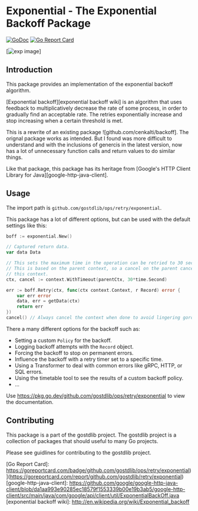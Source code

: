 # Exponential - The Exponential Backoff Package

[![GoDoc][godoc image]][godoc] [![Go Report Card](https://goreportcard.com/badge/github.com/gostdlib/ops)](https://goreportcard.com/report/github.com/gostdlib/ops)

[![exp image]]

## Introduction

This package provides an implementation of the exponential backoff algorithm.

[Exponential backoff][exponential backoff wiki]
is an algorithm that uses feedback to multiplicatively decrease the rate of some process,
in order to gradually find an acceptable rate.
The retries exponentially increase and stop increasing when a certain threshold is met.

This is a rewrite of an existing package ![github.com/cenkalti/backoff]. The orignal package works as intended. But I found was more difficult to understand and with the inclusions of genercis in the latest version, now has a lot of unnecessary function calls and return values to do similar things.

Like that package, this package has its heritage from [Google's HTTP Client Library for Java][google-http-java-client].

## Usage

The import path is `github.com/gostdlib/ops/retry/exponential`.

This package has a lot of different options, but can be used with the default settings like this:

```go
boff := exponential.New()

// Captured return data.
var data Data

// This sets the maximum time in the operation can be retried to 30 seconds.
// This is based on the parent context, so a cancel on the parent cancels
// this context.
ctx, cancel := context.WithTimeout(parentCtx, 30*time.Second)

err := boff.Retry(ctx, func(ctx context.Context, r Record) error {
	var err error
	data, err = getData(ctx)
	return err
})
cancel() // Always cancel the context when done to avoid lingering goroutines.
```

There a many different options for the backoff such as:

- Setting a custom `Policy` for the backoff.
- Logging backoff attempts with the `Record` object.
- Forcing the backoff to stop on permanent errors.
- Influence the backoff with a retry timer set to a specific time.
- Using a Transformer to deal with common errors like gRPC, HTTP, or SQL errors.
- Using the timetable tool to see the results of a custom backoff policy.
- ...

Use https://pkg.go.dev/github.com/gostdlib/ops/retry/exponential to view the documentation.

## Contributing

This package is a part of the gostdlib project. The gostdlib project is a collection of packages that should useful to many Go projects.

Please see guidlines for contributing to the gostdlib project.

[godoc]: https://pkg.go.dev/gostdlib/ops/retry/exponential
[godoc image]: https://godoc.org/github.com/cenkalti/backoff?status.png
[exp image]: https://github.com/gostdlib/ops/docs/imgs/backoff.webp

[Go Report Card]: https://goreportcard.com/badge/github.com/gostdlib/ops/retry/exponential)](https://goreportcard.com/report/github.com/gostdlib/retry/exponential)
[google-http-java-client]: https://github.com/google/google-http-java-client/blob/da1aa993e90285ec18579f1553339b00e19b3ab5/google-http-client/src/main/java/com/google/api/client/util/ExponentialBackOff.java
[exponential backoff wiki]: http://en.wikipedia.org/wiki/Exponential_backoff
